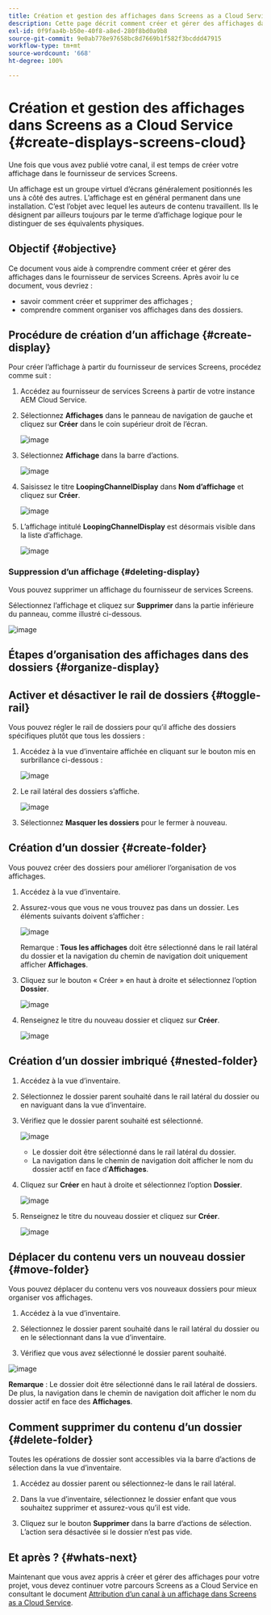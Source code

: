 ```yaml
---
title: Création et gestion des affichages dans Screens as a Cloud Service
description: Cette page décrit comment créer et gérer des affichages dans Screens as a Cloud Service.
exl-id: 0f9faa4b-b50e-40f8-a8ed-280f8bd0a9b8
source-git-commit: 9e0ab778e97658bc8d7669b1f582f3bcddd47915
workflow-type: tm+mt
source-wordcount: '668'
ht-degree: 100%

---
```


# Création et gestion des affichages dans Screens as a Cloud Service {#create-displays-screens-cloud}

Une fois que vous avez publié votre canal, il est temps de créer votre affichage dans le fournisseur de services Screens.

Un affichage est un groupe virtuel d’écrans généralement positionnés les uns à côté des autres. L’affichage est en général permanent dans une installation. C’est l’objet avec lequel les auteurs de contenu travaillent. Ils le désignent par ailleurs toujours par le terme d’affichage logique pour le distinguer de ses équivalents physiques.

## Objectif {#objective}

Ce document vous aide à comprendre comment créer et gérer des affichages dans le fournisseur de services Screens. Après avoir lu ce document, vous devriez :

* savoir comment créer et supprimer des affichages ;
* comprendre comment organiser vos affichages dans des dossiers.

## Procédure de création d’un affichage {#create-display}

Pour créer l’affichage à partir du fournisseur de services Screens, procédez comme suit :

1. Accédez au fournisseur de services Screens à partir de votre instance AEM Cloud Service.
1. Sélectionnez **Affichages** dans le panneau de navigation de gauche et cliquez sur **Créer** dans le coin supérieur droit de l’écran.

   ![image](/help/screens-cloud/assets/display/disp-1.png)

1. Sélectionnez **Affichage** dans la barre d’actions.

   ![image](/help/screens-cloud/assets/display/disp-2.png)

1. Saisissez le titre **LoopingChannelDisplay** dans **Nom d’affichage** et cliquez sur **Créer**.

   ![image](/help/screens-cloud/assets/display/disp3.png)

1. L’affichage intitulé **LoopingChannelDisplay** est désormais visible dans la liste d’affichage.

   ![image](/help/screens-cloud/assets/display/disp-4.png)

### Suppression d’un affichage {#deleting-display}

Vous pouvez supprimer un affichage du fournisseur de services Screens.

Sélectionnez l’affichage et cliquez sur **Supprimer** dans la partie inférieure du panneau, comme illustré ci-dessous.

![image](/help/screens-cloud/assets/display/disp-5.png)

## Étapes d’organisation des affichages dans des dossiers {#organize-display}

## Activer et désactiver le rail de dossiers {#toggle-rail}

Vous pouvez régler le rail de dossiers pour qu’il affiche des dossiers spécifiques plutôt que tous les dossiers :

1. Accédez à la vue d’inventaire affichée en cliquant sur le bouton mis en surbrillance ci-dessous :

   ![image](/help/screens-cloud/assets/display/display-inventory.png)

1. Le rail latéral des dossiers s’affiche.

   ![image](/help/screens-cloud/assets/display/toggle-rail.png)

1. Sélectionnez **Masquer les dossiers** pour le fermer à nouveau.

## Création d’un dossier {#create-folder}

Vous pouvez créer des dossiers pour améliorer l’organisation de vos affichages.

1. Accédez à la vue d’inventaire.
1. Assurez-vous que vous ne vous trouvez pas dans un dossier. Les éléments suivants doivent s’afficher :

   ![image](/help/screens-cloud/assets/display/verify-view.png)

   Remarque : **Tous les affichages** doit être sélectionné dans le rail latéral du dossier et la navigation du chemin de navigation doit uniquement afficher **Affichages**.

1. Cliquez sur le bouton « Créer » en haut à droite et sélectionnez l’option **Dossier**.

   ![image](/help/screens-cloud/assets/display/Createfolder.png)

1. Renseignez le titre du nouveau dossier et cliquez sur **Créer**.

   ![image](/help/screens-cloud/assets/display/Createfolder2.png)

## Création d’un dossier imbriqué {#nested-folder}

1. Accédez à la vue d’inventaire.

1. Sélectionnez le dossier parent souhaité dans le rail latéral du dossier ou en naviguant dans la vue d’inventaire.
1. Vérifiez que le dossier parent souhaité est sélectionné.

   ![image](/help/screens-cloud/assets/display/Nestedview.png)

   * Le dossier doit être sélectionné dans le rail latéral du dossier.
   * La navigation dans le chemin de navigation doit afficher le nom du dossier actif en face d’**Affichages**.

1. Cliquez sur **Créer** en haut à droite et sélectionnez l’option **Dossier**.

   ![image](/help/screens-cloud/assets/display/Createfolder.png)

1. Renseignez le titre du nouveau dossier et cliquez sur **Créer**.

   ![image](/help/screens-cloud/assets/display/Createfolder2.png)

## Déplacer du contenu vers un nouveau dossier {#move-folder}

Vous pouvez déplacer du contenu vers vos nouveaux dossiers pour mieux organiser vos affichages.

1. Accédez à la vue d’inventaire.

1. Sélectionnez le dossier parent souhaité dans le rail latéral du dossier ou en le sélectionnant dans la vue d’inventaire.

1. Vérifiez que vous avez sélectionné le dossier parent souhaité.

![image](/help/screens-cloud/assets/display/movetofolder.png)

**Remarque** : Le dossier doit être sélectionné dans le rail latéral de dossiers. De plus, la navigation dans le chemin de navigation doit afficher le nom du dossier actif en face des **Affichages**.

## Comment supprimer du contenu d’un dossier {#delete-folder}

Toutes les opérations de dossier sont accessibles via la barre d’actions de sélection dans la vue d’inventaire.

1. Accédez au dossier parent ou sélectionnez-le dans le rail latéral.

1. Dans la vue d’inventaire, sélectionnez le dossier enfant que vous souhaitez supprimer et assurez-vous qu’il est vide.

1. Cliquez sur le bouton **Supprimer** dans la barre d’actions de sélection. L’action sera désactivée si le dossier n’est pas vide.


## Et après ? {#whats-next}

Maintenant que vous avez appris à créer et gérer des affichages pour votre projet, vous devez continuer votre parcours Screens as a Cloud Service en consultant le document [Attribution d’un canal à un affichage dans Screens as a Cloud Service](https://experienceleague.adobe.com/docs/experience-manager-cloud-service/screens-as-cloud-service/create-content/assigning-channels-to-display.html?lang=fr).

